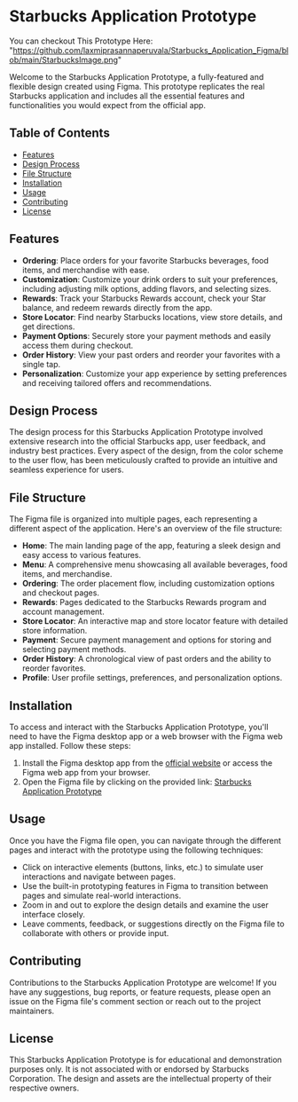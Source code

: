 # Starbucks Application Prototype

You can checkout This Prototype Here: "https://github.com/laxmiprasannaperuvala/Starbucks_Application_Figma/blob/main/StarbucksImage.png"

Welcome to the Starbucks Application Prototype, a fully-featured and flexible design created using Figma. This prototype replicates the real Starbucks application and includes all the essential features and functionalities you would expect from the official app.

## Table of Contents

- [Features](#features)
- [Design Process](#design-process)
- [File Structure](#file-structure)
- [Installation](#installation)
- [Usage](#usage)
- [Contributing](#contributing)
- [License](#license)

## Features

- **Ordering**: Place orders for your favorite Starbucks beverages, food items, and merchandise with ease.
- **Customization**: Customize your drink orders to suit your preferences, including adjusting milk options, adding flavors, and selecting sizes.
- **Rewards**: Track your Starbucks Rewards account, check your Star balance, and redeem rewards directly from the app.
- **Store Locator**: Find nearby Starbucks locations, view store details, and get directions.
- **Payment Options**: Securely store your payment methods and easily access them during checkout.
- **Order History**: View your past orders and reorder your favorites with a single tap.
- **Personalization**: Customize your app experience by setting preferences and receiving tailored offers and recommendations.

## Design Process

The design process for this Starbucks Application Prototype involved extensive research into the official Starbucks app, user feedback, and industry best practices. Every aspect of the design, from the color scheme to the user flow, has been meticulously crafted to provide an intuitive and seamless experience for users.

## File Structure

The Figma file is organized into multiple pages, each representing a different aspect of the application. Here's an overview of the file structure:

- **Home**: The main landing page of the app, featuring a sleek design and easy access to various features.
- **Menu**: A comprehensive menu showcasing all available beverages, food items, and merchandise.
- **Ordering**: The order placement flow, including customization options and checkout pages.
- **Rewards**: Pages dedicated to the Starbucks Rewards program and account management.
- **Store Locator**: An interactive map and store locator feature with detailed store information.
- **Payment**: Secure payment management and options for storing and selecting payment methods.
- **Order History**: A chronological view of past orders and the ability to reorder favorites.
- **Profile**: User profile settings, preferences, and personalization options.

## Installation

To access and interact with the Starbucks Application Prototype, you'll need to have the Figma desktop app or a web browser with the Figma web app installed. Follow these steps:

1. Install the Figma desktop app from the [official website](https://www.figma.com/downloads/) or access the Figma web app from your browser.
2. Open the Figma file by clicking on the provided link: [Starbucks Application Prototype](https://www.figma.com/file/your-file-url)

## Usage

Once you have the Figma file open, you can navigate through the different pages and interact with the prototype using the following techniques:

- Click on interactive elements (buttons, links, etc.) to simulate user interactions and navigate between pages.
- Use the built-in prototyping features in Figma to transition between pages and simulate real-world interactions.
- Zoom in and out to explore the design details and examine the user interface closely.
- Leave comments, feedback, or suggestions directly on the Figma file to collaborate with others or provide input.

## Contributing

Contributions to the Starbucks Application Prototype are welcome! If you have any suggestions, bug reports, or feature requests, please open an issue on the Figma file's comment section or reach out to the project maintainers.

## License

This Starbucks Application Prototype is for educational and demonstration purposes only. It is not associated with or endorsed by Starbucks Corporation. The design and assets are the intellectual property of their respective owners.
